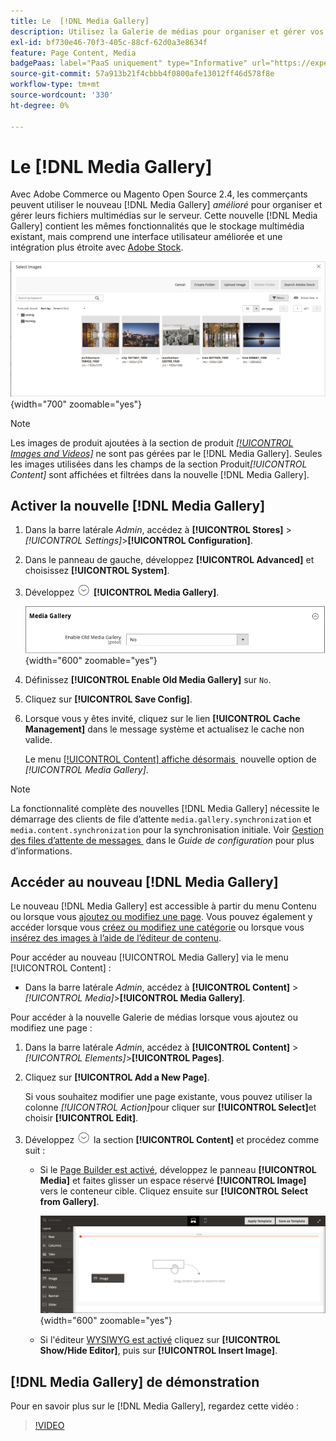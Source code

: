 ```yaml
---
title: Le  [!DNL Media Gallery]
description: Utilisez la Galerie de médias pour organiser et gérer vos fichiers multimédias sur le serveur.
exl-id: bf730e46-70f3-405c-88cf-62d0a3e8634f
feature: Page Content, Media
badgePaas: label="PaaS uniquement" type="Informative" url="https://experienceleague.adobe.com/fr/docs/commerce/user-guides/product-solutions" tooltip="S’applique uniquement aux projets Adobe Commerce on Cloud (infrastructure PaaS gérée par Adobe) et aux projets On-premise."
source-git-commit: 57a913b21f4cbbb4f0800afe13012ff46d578f8e
workflow-type: tm+mt
source-wordcount: '330'
ht-degree: 0%

---
```


# Le [!DNL Media Gallery]

Avec Adobe Commerce ou Magento Open Source 2.4, les commerçants peuvent utiliser le nouveau [!DNL Media Gallery] _amélioré_ pour organiser et gérer leurs fichiers multimédias sur le serveur. Cette nouvelle [!DNL Media Gallery] contient les mêmes fonctionnalités que le stockage multimédia existant, mais comprend une interface utilisateur améliorée et une intégration plus étroite avec [Adobe Stock][adobe-stock].

![Images affichées dans la grille Galerie de médias](./assets/media-gallery-grid.png){width="700" zoomable="yes"}

>[!NOTE]
>
>Les images de produit ajoutées à la section de produit [_[!UICONTROL Images and Videos]_](../catalog/product-image.md#upload-an-image) ne sont pas gérées par le [!DNL Media Gallery]. Seules les images utilisées dans les champs de la section Produit&#x200B;_[!UICONTROL Content]_ sont affichées et filtrées dans la nouvelle [!DNL Media Gallery].

## Activer la nouvelle [!DNL Media Gallery]

1. Dans la barre latérale _Admin_, accédez à **[!UICONTROL Stores]** > _[!UICONTROL Settings]_>**[!UICONTROL Configuration]**.

1. Dans le panneau de gauche, développez **[!UICONTROL Advanced]** et choisissez **[!UICONTROL System]**.

1. Développez ![Sélecteur d’extension](../assets/icon-display-expand.png) **[!UICONTROL Media Gallery]**.

   ![Configuration avancée - [!DNL Media Gallery]](./assets/system-media-gallery.png){width="600" zoomable="yes"}

1. Définissez **[!UICONTROL Enable Old Media Gallery]** sur `No`.

1. Cliquez sur **[!UICONTROL Save Config]**.

1. Lorsque vous y êtes invité, cliquez sur le lien **[!UICONTROL Cache Management]** dans le message système et actualisez le cache non valide.

   Le menu [[!UICONTROL Content] affiche désormais &#x200B;](/help/content-design/content-menu.md) nouvelle option de _[!UICONTROL Media Gallery]_.

>[!NOTE]
>
>La fonctionnalité complète des nouvelles [!DNL Media Gallery] nécessite le démarrage des clients de file d’attente `media.gallery.synchronization` et `media.content.synchronization` pour la synchronisation initiale. Voir [&#x200B; Gestion des files d’attente de messages &#x200B;](https://experienceleague.adobe.com/docs/commerce-operations/configuration-guide/message-queues/manage-message-queues.html?lang=fr) dans le _Guide de configuration_ pour plus d’informations.

## Accéder au nouveau [!DNL Media Gallery]

Le nouveau [!DNL Media Gallery] est accessible à partir du menu Contenu ou lorsque vous [ajoutez ou modifiez une page](/help/content-design/page-add.md). Vous pouvez également y accéder lorsque vous [créez ou modifiez une catégorie](/help/catalog/category-create.md) ou lorsque vous [insérez des images à l’aide de l’éditeur de contenu](/help/content-design/editor-insert-image.md).

Pour accéder au nouveau [!UICONTROL Media Gallery] via le menu [!UICONTROL Content] :

- Dans la barre latérale _Admin_, accédez à **[!UICONTROL Content]** > _[!UICONTROL Media]_>**[!UICONTROL Media Gallery]**.

Pour accéder à la nouvelle Galerie de médias lorsque vous ajoutez ou modifiez une page :

1. Dans la barre latérale _Admin_, accédez à **[!UICONTROL Content]** > _[!UICONTROL Elements]_>**[!UICONTROL Pages]**.

1. Cliquez sur **[!UICONTROL Add a New Page]**.

   Si vous souhaitez modifier une page existante, vous pouvez utiliser la colonne _[!UICONTROL Action]_&#x200B;pour cliquer sur **[!UICONTROL Select]**&#x200B;et choisir **[!UICONTROL Edit]**.

1. Développez ![Sélecteur d’extension](../assets/icon-display-expand.png) la section **[!UICONTROL Content]** et procédez comme suit :

   - Si le [Page Builder est activé](../page-builder/setup.md), développez le panneau **[!UICONTROL Media]** et faites glisser un espace réservé **[!UICONTROL Image]** vers le conteneur cible. Cliquez ensuite sur **[!UICONTROL Select from Gallery]**.

     ![Faire glisser l’image vers l’étape](./assets/pb-media-image-drag.png){width="600" zoomable="yes"}

   - Si l&#39;éditeur [WYSIWYG est activé](/help/content-design/editor.md) cliquez sur **[!UICONTROL Show/Hide Editor]**, puis sur **[!UICONTROL Insert Image]**.

## [!DNL Media Gallery] de démonstration

Pour en savoir plus sur le [!DNL Media Gallery], regardez cette vidéo :

>[!VIDEO](https://video.tv.adobe.com/v/3411044?quality=12&learn=on&captions=fre_fr)

[adobe-stock]: https://stock.adobe.com

